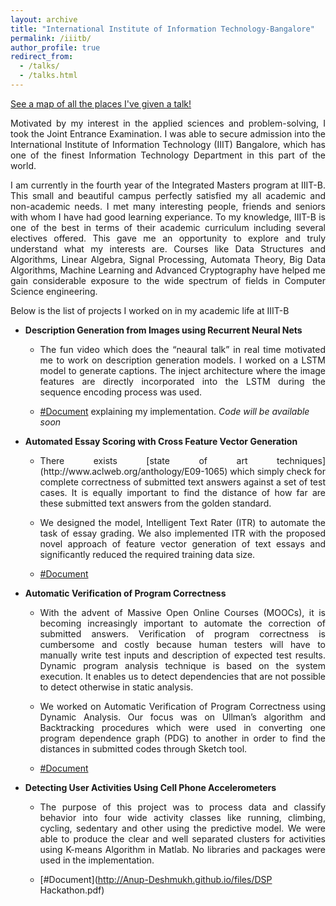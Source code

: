 ```yaml
---
layout: archive
title: "International Institute of Information Technology-Bangalore"
permalink: /iiitb/
author_profile: true
redirect_from: 
  - /talks/
  - /talks.html
---
```


<p style="text-decoration:underline;"><a href="/talkmap.html">See a map of all the places I've given a talk!</a></p>


<p align="justify">Motivated by my interest in the applied sciences and problem-solving, I took the Joint Entrance Examination. I was able to secure admission into the International Institute of Information Technology (IIIT) Bangalore,
which has one of the finest Information Technology Department in this part of the world. </p>

<p align="justify"> I am currently in the fourth year of the Integrated Masters program at IIIT-B. This small and beautiful campus perfectly satisfied my all academic and non-academic needs. I met many interesting people, friends and seniors with whom I have had good learning experiance. To my knowledge, IIIT-B is one of the best in terms of their academic curriculum including several electives offered. This gave me an opportunity to explore and truly understand what my interests are. Courses like Data Structures and Algorithms, Linear Algebra, Signal Processing, Automata Theory, Big Data Algorithms, Machine Learning and Advanced Cryptography have helped me gain considerable exposure to the wide spectrum of fields in Computer Science engineering.</p>

Below is the list of projects I worked on in my academic life at IIIT-B

* **Description Generation from Images using Recurrent Neural Nets**
  * <p align="justify">The fun video which does the <q>neaural talk</q> in real time motivated me to work on description generation models. I worked on a LSTM model to generate captions. The inject architecture where the image features are directly incorporated into the LSTM during the sequence encoding process was used.</p>
  * [#Document](http://Anup-Deshmukh.github.io/files/caption_gen.pdf.pdf) explaining my implementation. <var> Code will be available soon </var> 

* **Automated Essay Scoring with Cross Feature Vector Generation** 
  * <p align="justify">There exists [state of art techniques](http://www.aclweb.org/anthology/E09-1065) which simply check for complete correctness of submitted text answers against a set of test cases. It is equally important to find the distance of how far are these submitted text answers from the golden standard. 
  * <p align="justify">We designed the model, Intelligent Text Rater (ITR) to automate the task of essay grading. We also implemented ITR with the proposed novel approach of feature vector generation of text essays and significantly reduced the required training data size. 
  * [#Document](http://Anup-Deshmukh.github.io/files/ML_final_REPORT.pdf)


* **Automatic Verification of Program Correctness**
  * <p align="justify">With the advent of Massive Open Online Courses (MOOCs), it is becoming increasingly important to automate the correction of submitted answers. Verification of program correctness is cumbersome and costly because human testers will have to manually write test inputs and description of expected test results. Dynamic program analysis technique is based on the system execution. It enables us to detect dependencies that are not possible to detect otherwise in static analysis. 
   * <p align="justify">We worked on Automatic Verification of Program Correctness using Dynamic Analysis. Our focus was on Ullman’s algorithm and Backtracking procedures which were used in converting one program dependence graph (PDG) to another in order to find the distances in submitted codes through Sketch tool.
   * [#Document](http://Anup-Deshmukh.github.io/files/06_13.pdf)

* **Detecting User Activities Using Cell Phone Accelerometers**
  * <p align="justify">The purpose of this project was to process data and classify behavior into four wide activity classes like running, climbing, cycling, sedentary and other using the predictive model. We were able to produce the clear and well separated clusters for activities using K-means Algorithm in Matlab. No libraries and packages were used in the implementation.
  * [#Document](http://Anup-Deshmukh.github.io/files/DSP Hackathon.pdf)
           



